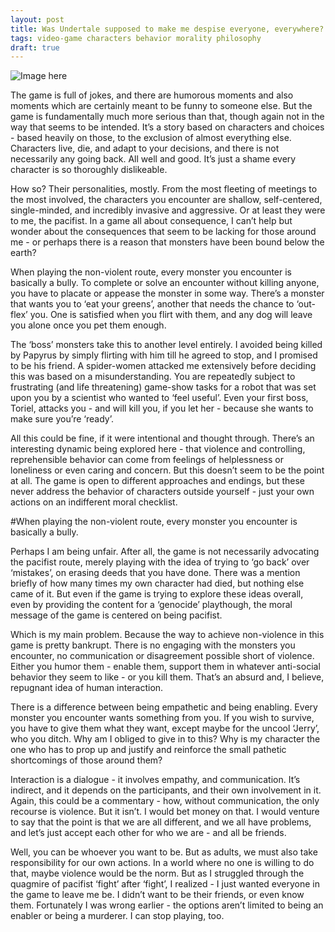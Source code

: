 ```yaml
---
layout: post
title: Was Undertale supposed to make me despise everyone, everywhere?
tags: video-game characters behavior morality philosophy
draft: true
---
```

![Image here](http://static.giantbomb.com/uploads/original/28/281548/2785613-screen+shot+2015-09-25+at+11.23.09+am.png "Undertale")

The game is full of jokes, and there are humorous moments and also moments which are certainly meant to be funny to someone else.  But the game is fundamentally much more serious than that, though again not in the way that seems to be intended.  It’s a story based on characters and choices - based heavily on those, to the exclusion of almost everything else.  Characters live, die, and adapt to your decisions, and there is not necessarily any going back.  All well and good.  It’s just a shame every character is so thoroughly dislikeable.


How so?  Their personalities, mostly.  From the most fleeting of meetings to the most involved, the characters you encounter are shallow, self-centered, single-minded, and incredibly invasive and aggressive.  Or at least they were to me, the pacifist.  In a game all about consequence, I can’t help but wonder about the consequences that seem to be lacking for those around me - or perhaps there is a reason that monsters have been bound below the earth?

When playing the non-violent route, every monster you encounter is basically a bully.  To complete or solve an encounter without killing anyone, you have to placate or appease the monster in some way.  There’s a monster that wants you to ‘eat your greens’, another that needs the chance to ‘out-flex’ you.  One is satisfied when you flirt with them, and any dog will leave you alone once you pet them enough.

The ‘boss’ monsters take this to another level entirely.  I avoided being killed by Papyrus by simply flirting with him till he agreed to stop, and I promised to be his friend.  A spider-women attacked me extensively before deciding this was based on a misunderstanding.  You are repeatedly subject to frustrating (and life threatening) game-show tasks for a robot that was set upon you by a scientist who wanted to ‘feel useful’.  Even your first boss, Toriel, attacks you - and will kill you, if you let her - because she wants to make sure you’re ‘ready’.

All this could be fine, if it were intentional and thought through.  There’s an interesting dynamic being explored here - that violence and controlling, reprehensible behavior can come from feelings of helplessness or loneliness or even caring and concern.  But this doesn’t seem to be the point at all.  The game is open to different approaches and endings, but these never address the behavior of characters outside yourself - just your own actions on an indifferent moral checklist.

#When playing the non-violent route, every monster you encounter is basically a bully.

Perhaps I am being unfair.  After all, the game is not necessarily advocating the pacifist route, merely playing with the idea of trying to ‘go back’ over ‘mistakes’, on erasing deeds that you have done.  There was a mention briefly of how many times my own character had died, but nothing else came of it.  But even if the game is trying to explore these ideas overall, even by providing the content for a ‘genocide’ playthough, the moral message of the game is centered on being pacifist.

Which is my main problem.  Because the way to achieve non-violence in this game is pretty bankrupt.  There is no engaging with the monsters you encounter, no communication or disagreement possible short of violence.  Either you humor them - enable them, support them in whatever anti-social behavior they seem to like - or you kill them.  That’s an absurd and, I believe, repugnant idea of human interaction.

There is a difference between being empathetic and being enabling.  Every monster you encounter wants something from you.  If you wish to survive, you have to give them what they want, except maybe for the uncool ‘Jerry’, who you ditch.  Why am I obliged to give in to this?  Why is my character the one who has to prop up and justify and reinforce the small pathetic shortcomings of those around them?

Interaction is a dialogue - it involves empathy, and communication.  It’s indirect, and it depends on the participants, and their own involvement in it.  Again, this could be a commentary - how, without communication, the only recourse is violence.  But it isn’t.  I would bet money on that.  I would venture to say that the point is that we are all different, and we all have problems, and let’s just accept each other for who we are - and all be friends.

Well, you can be whoever you want to be.  But as adults, we must also take responsibility for our own actions.  In a world where no one is willing to do that, maybe violence would be the norm.  But as I struggled through the quagmire of pacifist ‘fight’ after ‘fight’, I realized - I just wanted everyone in the game to leave me be.  I didn’t want to be their friends, or even know them.  Fortunately I was wrong earlier - the options aren’t limited to being an enabler or being a murderer.  I can stop playing, too.